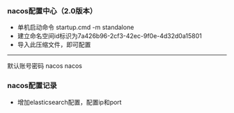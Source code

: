 ### nacos配置中心（2.0版本）
* 单机启动命令 startup.cmd -m standalone
* 建立命名空间id标识为7a426b96-2cf3-42ec-9f0e-4d32d0a15801
* 导入此压缩文件，即可配置
___
默认账号密码 nacos nacos

### nacos配置记录
* 增加elasticsearch配置，配置ip和port
 
